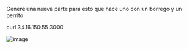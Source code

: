 Genere una nueva parte para esto que hace uno con un borrego y un perrito


curl 34.16.150.55:3000


![image](https://github.com/Aaron3312/CurlParrot_perrito/assets/133801416/eb92067b-3ff6-4987-ab2b-707cc13a45fc)
